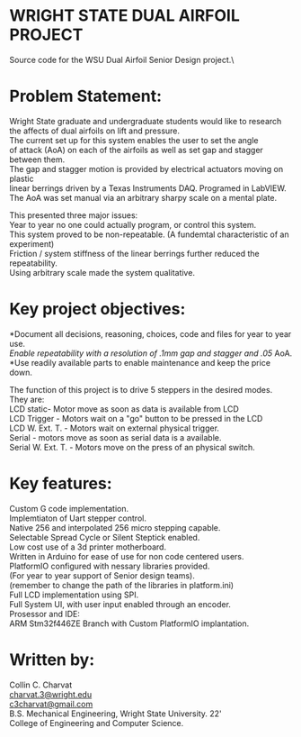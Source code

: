 # WRIGHT STATE DUAL AIRFOIL PROJECT
Source code for the WSU Dual Airfoil Senior Design project.\
# Problem Statement:
Wright State graduate and undergraduate students would like to research\
the affects of dual airfoils on lift and pressure.\
The current set up for this system enables the user to set the angle\
of attack (AoA) on each of the airfoils as well as set gap and stagger between them.\
The gap and stagger motion is provided by electrical actuators moving on plastic \
linear berrings driven by a Texas Instruments DAQ. Programed in LabVIEW.\
The AoA was set manual via an arbitrary sharpy scale on a mental plate.

This presented three major issues:\
Year to year no one could actually program, or control this system.\
This system proved to be non-repeatable. (A fundemtal characteristic of an experiment)\
Friction / system stiffness of the linear berrings further reduced the repeatability.\
Using arbitrary scale made the system qualitative.

# Key project objectives:
*Document all decisions, reasoning, choices, code and files for year to year use.\
*Enable repeatability with a resolution of .1mm gap and stagger and .05* AoA.\
*Use readily available parts to enable maintenance and keep the price down.

The function of this project is to drive 5 steppers in the desired modes.\
They are:\
LCD static- Motor move as soon as data is available from LCD\
LCD Trigger - Motors wait on a "go" button to be pressed in the LCD\
LCD W. Ext. T. - Motors wait on external physical trigger.\
Serial - motors move as soon as serial data is a available.\
Serial W. Ext. T. - Motors move on the press of an physical switch.


# Key features:
Custom G code implementation.\
Implemtiaton of Uart stepper control.\
Native 256 and interpolated 256 micro stepping capable.\
Selectable Spread Cycle or Silent Steptick enabled.\
Low cost use of a 3d printer motherboard.\
Written in Arduino for ease of use for non code centered users.\
PlatformIO configured with nessary libraries provided.\
(For year to year support of Senior design teams).\
(remember to change the path of the libraries in platform.ini)\
Full LCD implementation using SPI.\
Full System UI, with user input enabled through an encoder.\
Prosessor and IDE:\
ARM Stm32f446ZE Branch with Custom PlatformIO implantation.

# Written by:
Collin C. Charvat\
charvat.3@wright.edu\
c3charvat@gmail.com\
B.S. Mechanical Engineering, Wright State University. 22'\
College of Engineering and Computer Science.
